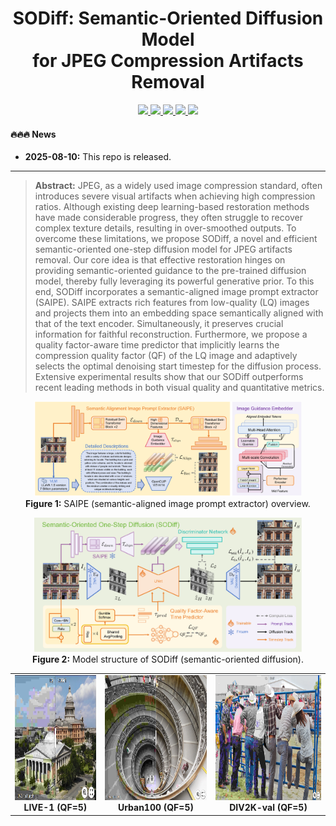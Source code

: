 <h1 align="center">
  SODiff: Semantic-Oriented Diffusion Model <br>
  for JPEG Compression Artifacts Removal 
</h1>

<p align="center">
  <a href="https://arxiv.org/abs/2508.07346">
    <img src="https://img.shields.io/badge/Paper-arXiv-red?logo=arxiv&logoSvg">
  </a>
  <a href="https://github.com/frakenation/SODiff/releases/download/Paper/supp.pdf">
    <img src="https://img.shields.io/badge/Supplementary_material-Paper-orange.svg">
  </a>
  <a href="https://github.com/frakenation/SODiff/releases">
    <img src="https://img.shields.io/github/downloads/frakenation/SODiff/total.svg">
  </a>
  <a href="https://github.com/frakenation/SODiff">
    <img src="https://visitor-badge.laobi.icu/badge?page_id=frakenation.SODiff&right_color=violet">
  </a>
  <a href="https://github.com/frakenation/SODiff">
    <img src="https://img.shields.io/github/stars/frakenation/SODiff?style=social">
  </a>
</p>


#### 🔥🔥🔥 News

- **2025-08-10:** This repo is released.
---

> **Abstract:** JPEG, as a widely used image compression standard, often introduces severe visual artifacts when achieving high compression ratios. Although existing deep learning-based restoration methods have made considerable progress, they often struggle to recover complex texture details, resulting in over-smoothed outputs. To overcome these limitations, we propose SODiff, a novel and efficient semantic-oriented one-step diffusion model for JPEG artifacts removal. Our core idea is that effective restoration hinges on providing semantic-oriented guidance to the pre-trained diffusion model, thereby fully leveraging its powerful generative prior. To this end, SODiff incorporates a semantic-aligned image prompt extractor (SAIPE). SAIPE extracts rich features from low-quality (LQ) images and projects them into an embedding space semantically aligned with that of the text encoder. Simultaneously, it preserves crucial information for faithful reconstruction. Furthermore, we propose a quality factor-aware time predictor that implicitly learns the compression quality factor (QF) of the LQ image and adaptively selects the optimal denoising start timestep for the diffusion process. Extensive experimental results show that our SODiff outperforms recent leading methods in both visual quality and quantitative metrics. 

<p align="center">
  <img src="images/SAIPE.png" alt="SAIPE" style="width:85%;"/><br>
  <b>Figure 1:</b> SAIPE (semantic-aligned image prompt extractor) overview.
</p>

<p align="center">
  <img src="images/SODiff.png" alt="SODiff model architecture" style="width:85%;"/><br>
  <b>Figure 2:</b> Model structure of SODiff (semantic-oriented diffusion).
</p>

<table>
  <tr>
    <td align="center">
      <a href="https://imgsli.com/NDA2NDk5"><img src="images/LIVE-1_church.png" height="200"/></a><br>
<!--       <a href="https://imgsli.com/MzgzMjE3"><img src="images/val_2.png" height="200"/></a><br> -->
      <b>LIVE-1 (QF=5)</b>
    </td>
    <td align="center">
      <a href="https://imgsli.com/NDA2NTA2"><img src="images/Urban100_051.png" height="200"/></a><br>
<!--       <a href="https://imgsli.com/MzgzMjEx"><img src="images/mpii_2.png" height="200"/></a><br> -->
      <b>Urban100 (QF=5)</b>
    </td>
    <td align="center">
      <a href="https://imgsli.com/NDA2NTA5"><img src="images/DIV2K_0804.png" height="200"/></a><br>
<!--       <a href="https://imgsli.com/MzgzMjE1"><img src="images/test_2.png" height="200"/></a><br> -->
      <b>DIV2K-val (QF=5)</b>
    </td>
  </tr>
</table>
